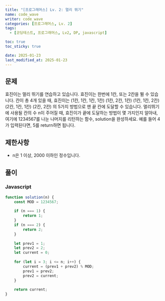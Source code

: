 ```yaml
---
title: "[프로그래머스] Lv. 2: 멀리 뛰기"
name: code_wave
writer: code_wave
categories: [프로그래머스, Lv. 2]
tags:
  - [코딩테스트, 프로그래머스, Lv2, DP, javascript]

toc: true
toc_sticky: true

date: 2025-01-23
last_modified_at: 2025-01-23
---
```


## 문제
효진이는 멀리 뛰기를 연습하고 있습니다. 효진이는 한번에 1칸, 또는 2칸을 뛸 수 있습니다. 칸이 총 4개 있을 때, 효진이는
(1칸, 1칸, 1칸, 1칸)
(1칸, 2칸, 1칸)
(1칸, 1칸, 2칸)
(2칸, 1칸, 1칸)
(2칸, 2칸)
의 5가지 방법으로 맨 끝 칸에 도달할 수 있습니다. 멀리뛰기에 사용될 칸의 수 n이 주어질 때, 효진이가 끝에 도달하는 방법이 몇 가지인지 알아내, 여기에 1234567를 나눈 나머지를 리턴하는 함수, solution을 완성하세요. 예를 들어 4가 입력된다면, 5를 return하면 됩니다.

## 제한사항
- n은 1 이상, 2000 이하인 정수입니다.

## 풀이
### Javascript
```js
function solution(n) {
    const MOD = 1234567;
  
    if (n === 1) {
        return 1;
    }
    if (n === 2) {
        return 2;
    }
  
    let prev1 = 1;
    let prev2 = 2;
    let current = 0;
  
    for (let i = 3; i <= n; i++) {
        current = (prev1 + prev2) % MOD;
        prev1 = prev2;
        prev2 = current;
    }
  
    return current;
}
```

